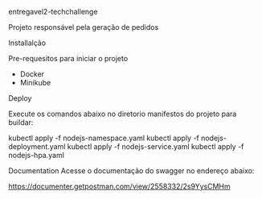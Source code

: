 entregavel2-techchallenge

Projeto responsável pela geração de pedidos

Installalção

Pre-requesitos para iniciar o projeto
- Docker
- Minikube

Deploy

Execute os comandos abaixo no diretorio manifestos do projeto para buildar:

kubectl apply -f nodejs-namespace.yaml
kubectl apply -f nodejs-deployment.yaml
kubectl apply -f nodejs-service.yaml
kubectl apply -f nodejs-hpa.yaml

Documentation
Acesse o documentação do swagger no endereço abaixo:

https://documenter.getpostman.com/view/2558332/2s9YysCMHm
